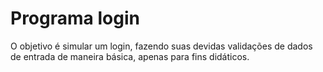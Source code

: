 # Programa login

O objetivo é simular um login, fazendo suas devidas validações de dados de entrada de maneira básica, apenas para fins didáticos.
